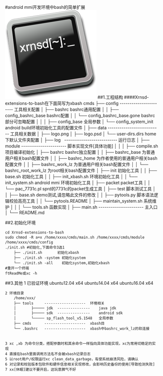 #android mmi开发环境中bash的简单扩展
![Logo](data/logo.png)
##1.工程结构
####Xrnsd-extensions-to-bash在下面简写为xbash
	cmds
	├── config	-----------------------	工具相关配置
	│		├── bashrc						bashrc通用配置
	│		│		├── config_bashrc_base			bashrc配置
	│		│		└── config_bashrc_base.gone		bashrc部分可忽略配置
	│		│
	│		├── config_base					全局参数
	│		└── config_system_init			android build环境初始化工具的配置文件
	│
	├── data	--------------------------- 工具相关数据
	│		├── logo.png
	│		├── logo.psd
	│		└── user-dirs.dirs				home下默认文件夹配置
	│
	├── log   --------------------------- 运行日志
	│
	├── module	-----------------------	脚本实现文件[具体功能]
	│		│
	│		├── compile.sh					项目编译初始化
	│		├── bashrc						bashrc独立配置
	│		│		├── bashrc_base					为普通用户相关bash配置文件
	│		│		├── bashrc_home					为作者使用的普通用户相关bash配置文件
	│		│		├── bashrc_work_lz				为普通用户相关bash配置文件
	│		│		└── bashrc_root_work_lz			为root相关bash配置文件
	│		├── init							初始化工具
	│		│		├── base.sh				  		初始化工具
	│		│		├── init_xbash.sh			  		环境初始化工具
	│		│		└── init_system.sh		  		android mmi 环境初始化工具
	│		├── packet						packet工具
	│		│		└── pac_7731c.pl			  		sprd的7731c的packet生成工具
	│		├── test							脚本测试工具
	│		│		├── base.sh				  		demo测试,请忽略此文件的修改
	│		│		├── pytools.py			  		脚本语法逻辑校验高亮工具
	│		│		└── pytools.README
	│		├── maintain_system.sh			系统维护
	│		│
	│		└── tools.sh						函数实现
	│
	├── main.sh	-----------------------	主入口
	│
	└── README.md

##2.初始化环境

	cd Xrnsd-extensions-to-bash
	sudo chmod -R a+x /home/xxxx/cmds/main.sh /home/xxxx/cmds/module /home/xxxx/cmds/config
	./init.sh #初始化,下面命令3选1
		├── ./init.sh 	    初始化xbash
		├── ./init.sh -system 初始化system
		└── ./init.sh -all    初始化system,初始化xbash
	#重开一个终端
	ftReadMe或xc -h

##3.其他
	1 已验证环境
		ubuntu12.04 x64
		ubuntu14.04 x64
		ubuntu16.04 x64

	2 环境目录
		/home/xxx/
		├── tools     -------------------  环境相关
		│	    ├───── jdk  ---------------    java jdk
		│	    ├───── sdk  ---------------    android sdk
		│	    └───── sp_flash_tool_v5.1548   全局参数
		├── cmds      -------------------  xbash目
		└── .bashrc   -------------------  xbash中bashrc_work_lz的软连接


	3 xc ,xb 为命令分类，搭配参数时和其余命令一样指向具体功能实现，xc为常用切稳定的实现
	4 直接在bash里面调用方法名不会被xbash记录日志
	5 以root用户/权限运行xc clean_data_garbage，有使系统崩溃风险，请确认
	6 对记录和校验版本包软件和硬件信息相关实现修改，会影响历史备份的使用[导致检测失败]
	7 xx[休眠]建议不要开启，这玩意脾气不好
